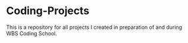 # Coding-Projects
This is a repository for all projects I created in preparation of and during WBS Coding School.

